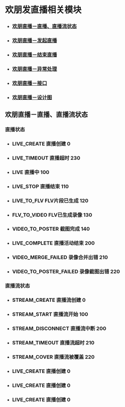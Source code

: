 # 欢朋发直播相关模块


* ### [欢朋直播－直播、直播流状态](#huanpengLive-liveStatus)
* ### [欢朋直播－发起直播](#huanpengLive-start)
* ### [欢朋直播－结束直播](#huanpengLive-stop)
* ### [欢朋直播－异常处理](#huanpengLive-exceptional)
* ### [欢朋直播－接口](#huanpengLive-interface)
* ### [欢朋直播－设计图](#huanpengLive-design)




<span id="huanpengLive-liveStatus"></span>
## 欢朋直播－直播、直播流状态
### 直播状态
* ### LIVE_CREATE   直播创建 0         
* ### LIVE_TIMEOUT  直播超时 230 
* ### LIVE          直播中 100
* ### LIVE_STOP     直播结束 110
* ### LIVE_TO_FLV   FLV片段已生成 120
* ### FLV_TO_VIDEO  FLV已生成录像 130
* ### VIDEO_TO_POSTER  截图完成 140
* ### LIVE_COMPLETE   直播活动结束 200
* ### VIDEO_MERGE_FAILED 录像合并出错 210
* ### VIDEO_TO_POSTER_FAILED 录像截图出错 220

### 直播流状态
* ### STREAM_CREATE       直播流创建 0     
* ### STREAM_START        直播流开始 100     
* ### STREAM_DISCONNECT   直播流中断 200     
* ### STREAM_TIMEOUT      直播流超时 210     
* ### STREAM_COVER        直播流被覆盖 220     
* ### LIVE_CREATE   直播创建 0     
* ### LIVE_CREATE   直播创建 0     
* ### LIVE_CREATE   直播创建 0     



